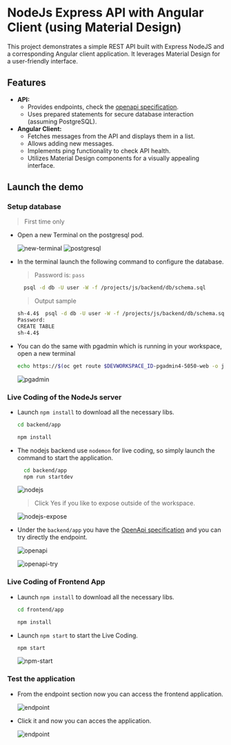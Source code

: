 # NodeJs Express API with Angular Client (using Material Design)

This project demonstrates a simple REST API built with Express NodeJS and a corresponding Angular client application. It leverages Material Design for a user-friendly interface.

## Features

* **API:**
  * Provides endpoints, check the [openapi specification](./backend/app/openapi.yaml).
  * Uses prepared statements for secure database interaction (assuming PostgreSQL).
* **Angular Client:**
  * Fetches messages from the API and displays them in a list.
  * Allows adding new messages.
  * Implements ping functionality to check API health.
  * Utilizes Material Design components for a visually appealing interface.

## Launch the demo

### Setup database

  >
  > First time only
  >

* Open a new Terminal on the postgresql pod.

    ![new-terminal](../assets/001.png)
    ![postgresql](../assets/002.png)

* In the terminal launch the following command to configure the database.

  >
  > Password is: `pass`
  >

  ```bash
    psql -d db -U user -W -f /projects/js/backend/db/schema.sql
  ```

  >
  > Output sample
  >

  ```bash
  sh-4.4$  psql -d db -U user -W -f /projects/js/backend/db/schema.sql
  Password: 
  CREATE TABLE
  sh-4.4$ 
  ```

* You can do the same with pgadmin which is running in your workspace, open a new terminal

  ```bash
  echo https://$(oc get route $DEVWORKSPACE_ID-pgadmin4-5050-web -o jsonpath='{ ..spec.host }')
  ```

  ![pgadmin](../assets/003.png)

### Live Coding of the NodeJs server

* Launch `npm install` to download all the necessary libs.

  ```bash
  cd backend/app

  npm install
  ```

* The nodejs backend use `nodemon` for live coding, so simply launch the command to start the application.

  ```bash
    cd backend/app
    npm run startdev
  ```

  ![nodejs](../assets/004.png)

  >
  > Click Yes if you like to expose outside of the workspace.
  >

  ![nodejs-expose](../assets/005.png)

* Under the `backend/app` you have the [OpenApi specification](./backend/app/openapi.yaml) and you can try directly the endpoint.

  ![openapi](../assets/006.png)

  ![openapi-try](../assets/007.png)

### Live Coding of Frontend App

* Launch `npm install` to download all the necessary libs.

  ```bash
  cd frontend/app

  npm install
  ```

* Launch `npm start` to start the Live Coding.

  ```bash
  npm start
  ```

  ![npm-start](../assets/008.png)

### Test the application

* From the endpoint section now you can access the frontend application.

  ![endpoint](../assets/009.png)

* Click it and now you can acces the application.

  ![endpoint](../assets/010.png)
